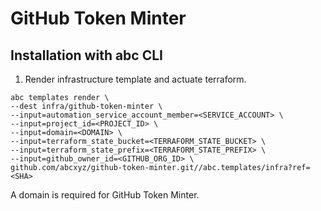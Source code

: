 # GitHub Token Minter

## Installation with abc CLI

1. Render infrastructure template and actuate terraform.
```
abc templates render \
--dest infra/github-token-minter \
--input=automation_service_account_member=<SERVICE_ACCOUNT> \
--input=project_id=<PROJECT_ID> \
--input=domain=<DOMAIN> \
--input=terraform_state_bucket=<TERRAFORM_STATE_BUCKET> \
--input=terraform_state_prefix=<TERRAFORM_STATE_PREFIX> \
--input=github_owner_id=<GITHUB_ORG_ID> \
github.com/abcxyz/github-token-minter.git//abc.templates/infra?ref=<SHA>
```

A domain is required for GitHub Token Minter.
